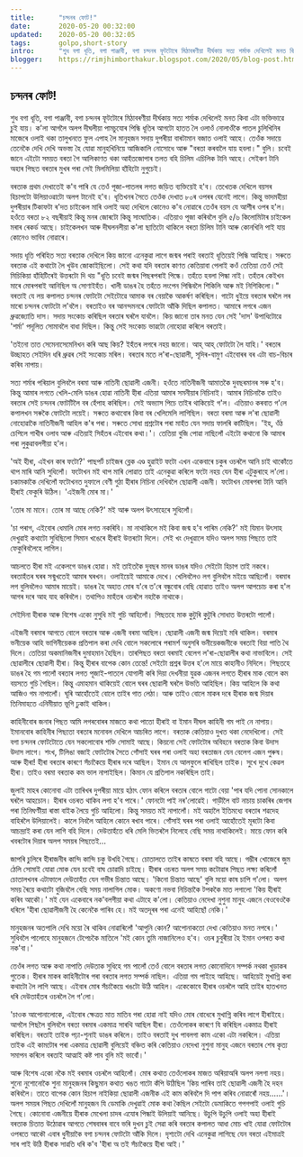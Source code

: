 ```yaml
---
title:		"চন্দনৰ ফোট!"
date:		2020-05-20 00:32:00
updated:	2020-05-20 00:32:05
tags: 	    golpo,short-story
intro:      "শুধ বগা ধূতি, বগা পাঞ্জাবী, বগা চন্দনৰ ফূটটোৰে মিঠাবৰণীয়া দীৰ্ঘকায় সত্য শৰ্মাক দেখিলেই মনত কিবা এটা ভক্তিভাৱে চুই যায়।"
blogger:	https://rimjhimborthakur.blogspot.com/2020/05/blog-post.html
---
```


## চন্দনৰ ফোট!

শুধ বগা ধূতি, বগা পাঞ্জাবী, বগা চন্দনৰ ফূটটোৰে মিঠাবৰণীয়া দীৰ্ঘকায় সত্য শৰ্মাক দেখিলেই মনত কিবা এটা ভক্তিভাৱে চুই যায়। ক'লা আগলৈ অলপ দীঘলীয়া পামচুযোৰ পিন্ধি ধূতিৰ আগটো হাতত লৈ ওলাওঁ নোলাওঁকৈ পাতল চুলিখিনিৰ মাজেৰে ওলাই থকা তালুখনতে ফুল এপাহ লৈ মানুহজন সদায় দুপৰীয়া বাৰটামান বজাত ওলাই আহে। তেওঁক সদায়ে তেনেকৈ দেখি দেখি অভস্ত্য হৈ যোৱা মানুহখিনিয়ে আজিকালি নোসোধে আৰু "বৰতা কৰবালৈ যায় হবলা।" বুলি। চবেই জানে এইটো সময়ত বৰতা গৈ আলিকাণত থকা আহঁতজোপাৰ তলত বহি চিলিম এচিলিক টানি আহে। সেইকণ টানি অহাৰ পিছত বৰতাৰ মুখৰ পৰা সেই মিলমিলিয়া হাঁহিটো নুগুচেই।

বৰতাক প্ৰথম দেখাতেই ক'ব পাৰি যে তেওঁ পূজা-পাতলৰ লগত জড়িত ব্যক্তিয়েই হ'ব। তেখেতক দেখিলে বয়সৰ হিচাপটো উলিয়াওৱাটো অলপ টানেই হ'ব। ধূতিখনৰ সৈতে তেওঁক দেখাত ৮০ৰ ওপৰৰ যেনেই লাগে। কিন্তু ভাদমহীয়া দুপৰীয়াৰ টিকাফটা ৰ'দত চাইকেল মাৰি ওলাই অহা দেখিলে কোনেও ক'ব নোৱাৰে তেওঁৰ বয়স যে আশীৰ ওপৰ হ'ল। হওঁতে বৰতা ৮২ বছৰীয়াই কিন্তু মনৰ জোৰটো কিন্তু সাংঘাতিক। এতিয়াও পূজা কৰিবলৈ বুলি ৫/৬ কিলোমিটাৰ চাইকেল মৰাৰ ৰেকৰ্ড আছে। চাইকেলখন আৰু দীঘলনলীয়া ক'লা ছাতিটো থাকিলে বৰতা চিলিম টানি আৰু কোনখিনি পাই যায় কোনেও ভাবিব নোৱাৰে।

সদায় ধূতি পৰিহিত সত্য বৰতাক দেখিলে কিয় জানো এনেকুৱা লাগে জন্মৰ পৰাই বৰতাই ধূতিয়েই পিন্ধি আহিছে। সৰুতে বৰতাক এই কথাটো লৈ খুউব জোকাইছিলো। সেই কথা যদি বৰতাৰ কাণত কেতিয়াবা পেলাই কওঁ তেতিয়া তেওঁ সেই মিচিকিয়া হাঁহিটিৰেই উত্তৰটো দি থয় "ধূতি চবেই জন্মৰ পিছৰপৰাই পিন্ধে। তহঁতে হবলা পিন্ধা নাই। তহঁতৰ কেইখন মাৰে মোৰপৰাই আনিছিল অ সোণাইহঁত। খালী ডাঙৰ হৈ তহঁতে লংপেন পিন্ধিবলৈ শিকিলি আৰু মই নিশিকিলো।" বৰতাই যে লয় কপালত চন্দনৰ ফোটটো সেইটোৱে আমাক বৰ বেয়াকৈ আকৰ্ষণ কৰিছিল। গাটো ধুইয়ে বৰতাৰ ঘৰলৈ লৰ মাৰো চন্দনৰ ফোটটো ল'বলৈ। বৰতাইও বৰ আনন্দমনৰে ফোটটো আঁকি দিছিল কপালত। আমাৰে লগৰে এজন ধ্ৰুৱজ্যোতি দাস। সদায় সংকোচ কৰিছিল বৰতাৰ ঘৰলৈ যাবলৈ। কিয় জানো তাৰ মনত যেন সেই 'দাস' উপাধিটোৱে 'শৰ্মা' পদূলিত সোমাবলৈ বাধা দিছিল। কিন্তু সেই সংকোচ ভাৱটো নোহোৱা কৰিলে বৰতাই। 

'তইনো তাত সেমেনাসেমেনিখন কৰি আছ কিয়? ইহঁতৰ লগৰে নহয় জানো। আহ্ আহ্ ফোটটো লৈ যাহি।' বৰতাৰ উচ্ছাহত সেইদিন ধৰি ধ্ৰুৱৰ সেই সংকোচ মৰিল। বৰতাৰ মতে ল'ৰা-ছোৱালী, সূদিৰ-বামুণ এইবোৰৰ বৰ এটা বাচ-বিচাৰ কৰিব নাপায়।

সত্য শৰ্মাৰ পৰিয়াল বুলিবলৈ বৰমা আৰু নাতিনী ছোৱালী এজনী। হওঁতে নাতিনীজনী আমাতকৈ দুবছৰমানৰ সৰু হ'ব। কিন্তু আমাৰ লগতে খেলি-মেলি ডাঙৰ হোৱা নাতিনী হীৰা এতিয়া আমাৰ সমনীয়াৰ নিচিনাই। আমাৰ নিচিনাকৈ তাইও বৰতাৰ সেই চন্দনৰ ফোটটিলৈ বৰ হেঁপাহ কৰিছিল। সেই অভ্যাস পিচে তাইৰ থাকিয়েই গ'ল। এতিয়াও কৰবাত গ'লে কপালখন সৰুকৈ ফোটটো লয়েই। সৰুতে কথাবোৰ কিবা বৰ খেলিমেলি লাগিছিল। বৰতা বৰমা আৰু ল'ৰা ছোৱালী নোহোৱাকৈ নাতিনীজনী আহিল ক'ৰ পৰা। সৰুতে সোধা প্ৰশ্নটোৰ পৰা মাহঁত যেন সদায় ফালৰি কাটিছিল। 'ইহ, ওঁঠ চেপিলে গাখীৰ ওলাব আৰু এতিয়াই সিহঁতৰ এইবোৰ কথা।'। তেতিয়া বুজি পোৱা নাছিলোঁ এইটো কথানো কি আমাৰ পৰা লুকুৱাবলগীয়া হ'ল।

'অই হীৰা, এইখন কাৰ ফটো?' পাছপৰ্ট চাইজৰ ব্লেক এণ্ড হুৱাইট ফটো এখন একেবাৰে চকুৰ ওচৰলৈ আনি চাই থাকোঁতে থাপ মাৰি আনি সুধিলোঁ। ফটোখন মই থাপ মাৰি লোৱাত তাই এনেকুৱা কৰিলে ফটো নহয় যেন হীৰা এটুকুৰাহে ল'লো। চকামকাকৈ দেখিলোঁ ফটোখনত দুফালে বেণী গুঠা হীৰাৰ নিচিনা দেখিবলৈ ছোৱালী এজনী। ফটোখন মোৰপৰা টানি আনি হীৰাই ফেকুৰি উঠিল। 'এইজনী মোৰ মা।'

'তোৰ মা মানে। তোৰ মা আছে নেকি?' মই আৰু অলপ উৎসাহেৰে সুধিলোঁ।

'চা পৰাগ, এইবোৰ ধেমালি মোৰ লগত নকৰিবি। মা নাথাকিলে মই কিবা জন্ম হ'ব পাৰিম নেকি?' মই যিমান উৎসাহ দেখুৱাই কথাটো সুধিছিলো সিমান খঙেৰে হীৰাই উত্তৰটো দিলে। সেই খং দেখুৱালে যদিও অলপ সময় পিছতে তাই ফেকুৰিবলৈহে লাগিল।

আচলতে হীৰা মই একেলগে ডাঙৰ হোৱা। মই তাইতকৈ দুবছৰ মানৰ ডাঙৰ যদিও সেইটো হিচাপ তাই নকৰে। বৰতাহঁতৰ ঘৰৰ সন্মুখতেই আমাৰ ঘৰখন। ওলাইয়েই আমাকে দেখে। খেলিবলৈও লগ বুলিবলৈ মইয়ে আছিলোঁ। বৰমাৰ লগ বুলিবলৈও আমাৰ মায়েই। ডাঙৰ হৈ অহাত মোৰ য'ৰে ত'ৰে বন্ধুবোৰ বেছি হোৱাত তাইও অলপ আপচোচ কৰা হ'ল আগৰ দৰে আহ যাহ কৰিবলৈ। তথাপিও মাহঁতৰ ওচৰলৈ নহাকৈ নাথাকে।  

সেইদিনা হীৰাক আৰু বিশেষ একো নুসুধি মই গুচি আহিলোঁ। পিছতহে মাক কুটুৰি কুটুৰি সোধাত উত্তৰটো পালোঁ।

এইজনী বৰমাৰ আগতে বোলে বৰতাৰ আৰু এজনী বৰমা আছিল। ছোৱালী এজনী জন্ম দিয়েই মৰি থাকিল। বৰমাৰ ভনীয়েক আহি ভাগিনীয়েকক প্ৰতিপাল কৰা দেখি বোলে সকলোৰে পৰামৰ্শ অনুসৰি ভনীয়েকজনীকে বৰতাই বিয়া পাতি থৈ দিলে। তেতিয়া অকমানিজনীৰ দুমাহমান হৈছিল। তাৰপিছত বৰতা বৰমাই বেলেগ ল'ৰা-ছোৱালীৰ কথা নাভাবিলে। সেই ছোৱালীৰে ছোৱালী হীৰা। কিন্তু হীৰাৰ বাপেক কোন তেন্তে! সেইটো প্ৰশ্নৰ উত্তৰ হ'লে মায়ে কাহানীও নিদিলে। পিছতহে ডাঙৰ হৈ গম পালোঁ বৰতাৰ লগত পূজাই-পাতলে যোগালী কৰি দিয়া দেখনীয়া যুৱক এজনৰ লগতে হীৰাৰ মাক বোলে কম বয়সতে গুচি গৈছিল। কিন্তু এমাহমান থাকিয়েই বোলে ঘৰৰ ছোৱালী ঘৰলৈ উভতি আহিছিল। কিয় আহিলে কি কথা আজিও গম নাপালোঁ। ঘূৰি আহোঁতেই বোলে তাইৰ গাত লেঠা। আৰু তাইও বোলে মাকৰ দৰে হীৰাক জন্ম দিয়াৰ তিনিমাহতে এনিমীয়াত ভূগি ঢুকাই থাকিল।

কাহিনীবোৰ জনাৰ পিছত আমি লগৰবোৰৰ মাজতে কথা পাতো হীৰাই বা ইমান দীঘল কাহিনী গম পাই নে নাপায়। ইমানবোৰ কাহিনীৰ পিছতো বৰতাৰ মনোবল দেখিলে আচৰিত লাগে। বৰতাক কেতিয়াও দুখত থকা নেদেখিলো। সেই বগা চন্দনৰ ফোটটোতে যেন সকলোবোৰ শক্তি সোমাই আছে। কিয়নো সেই ফোটটোৰ অবিহনে বৰতাক কিবা উদাস উদাস লাগে। শংখ, টিলিঙা বজাই ফোটটোৰ সৈতে গোঁসাই ঘৰৰ পৰা ওলাই অহা বৰতাজন যেন বেলেগ এজন পুৰুষ। আৰু হীৰা! হীৰা বৰতাৰ কাৰণে সঁচাকৈয়ে হীৰাৰ দৰে আছিল। ইমান যে আলফুলে ৰাখিছিল তাইক। সুখে দুখে কেৱল হীৰা। তাইও বৰমা বৰতাক কম ভাল নাপাইছিল। কিমান যে প্ৰতিপাল নকৰিছিল তাই।

জুলাই মাহৰ কোনোবা এটা তাৰিখৰ দুপৰীয়া মায়ে হঠাৎ ফোন কৰিলে বৰতাৰ বোলে গাটো বেয়া 'পাৰ যদি পোনা সোনকালে ঘৰলৈ আহচোন। হীৰাৰ ওচৰত থাকিব লগা হ'ব পাৰে।' ফোনটো পাই নৰ'লোৱেই।  গাড়ীলৈ বাট নাচায় চাকৰিৰ জেগাৰ পৰা তিনিঘণ্টীয়া ৰাস্তা বাইক লৈয়ে গুচি আহিলো। কিন্তু সময়ত মই নাপালোঁ। মই অহালৈ ইতিমধ্যে বৰতাৰ শৱদেহ বাহিৰলৈ উলিয়ালেই। কালে নিবলৈ আহিলে কোনে ৰখাব পাৰে। গোঁসাই ঘৰৰ পৰা ওলাই আহোঁতেই মূৰটো কিবা আচন্দ্ৰাই কৰা যেন লাগি বহি দিলে। দেউতাহঁতে ধৰি মেলি ভিতৰলৈ নিলেহে বেছি সময় নাথাকিলেই। মায়ে ফোন কৰি খবৰটোৰ দিয়াৰ অলপ সময়ৰ পিছতেই...

জাপৰি চুলিৰে হীৰাজনীৰ কান্দি কান্দি চকু উখহি গৈছে। চোতালতে তাইৰ কাষতে বৰমা বহি আছে। গম্ভীৰ খোজেৰে জুম ঠেলি সোমাই যোৱা মোক যেন চবেই বাঘ চোৱাদি চাইছে। হীৰাৰ ওচৰত অলপ সময় কটোৱাৰ পিছত লক্ষ্য কৰিলোঁ চোতালখনৰ এটাফালে দেউতাহঁত যেন গভীৰ চিন্তাত আছে। 'কিনো চিন্তাত আছে' বুলি ময়ো কাষ চাপি গ'লো। অলপ সময় ৰৈয়ে কথাটো বুজিবলৈ বেছি সময় নালাগিল মোক। অকণো নভবা নিচিন্তাকৈ টপককৈ মাত লগালো 'কিয় হীৰাই কৰিব আকৌ।' মই যেন একেবাৰে নক'বলগীয়া কথা এটাহে ক'লো। কেতিয়াও নেদেখা নুশুনা মানুহ এজনে বেওবেওকৈ ধৰিলে 'হীৰা ছোৱালীজনী হৈ কেনেকৈ পাৰিব হে। মই অতদূৰৰ পৰা এনেই আহিছোঁ নেকি।' 

মানুহজনৰ অতপালি দেখি ময়ো ৰৈ থাকিব নোৱাৰিলোঁ 'আপুনি কোন? আপোনাকতো দেখা কেতিয়াও মনত নপৰে।' সুধিবলৈ পালোহে মানুহজনে টেপেচকৈ মাতিলে 'মই কোন তুমি নাজানিলেও হ'ব। ওচৰ চুবুৰীয়া হৈ ইমান ওপৰত কথা নক'বা।' 

তেওঁৰ লগত আৰু কথা নাপাতি দেউতাক সুধিহে গম পালোঁ তেওঁ বোলে বৰতাৰ লগত কোনোদিনে সম্পৰ্ক নথকা খুড়াকৰ পুতেক। হীৰাৰ মাকৰ কাহিনীটোৰ পৰা বৰতাৰ লগত সম্পৰ্ক নাছিল। এতিয়া গম পাইহে আহিছে। আহিয়েই মুখাগ্নি কৰা কথাটো লৈ লাগি আছে। এইবাৰ মোৰ সঁচাকৈয়ে খঙটো উঠি আহিল। একেকোবে হীৰাৰ ওচৰলৈ আহি তাইৰ হাতখনত ধৰি দেউতাহঁতৰ ওচৰলৈ লৈ গ'লো। 

'চাওক আপোনালোকে, এইবোৰ ক্ষেত্ৰত মাত মাতিব পৰা হোৱা নাই যদিও মোৰ বোধেৰে মুখাগ্নি কৰিব লাগে হীৰাইহে। আগলৈ পিছলৈ বুলিবলৈ বৰতা বৰমাৰ একমাত্ৰ সাৰথি আছিল হীৰা। তেওঁলোকৰ কাৰণে যি কৰিছিল একমাত্ৰ হীৰাই কৰিছিল। বৰতাই তাইক পঢ়া-শুনাই ডাঙৰ কৰিলে। তাইও বৰতাই দুখ পাবলগা কাম একো এটা নকৰিলে। এতিয়া তাইক এই কামটোৰ পৰা একমাত্ৰ ছোৱালী বুলিয়েই বঞ্চিত কৰি কেতিয়াও নেদেখা নুশুনা মানুহ এজনে বৰতাৰ শেষ কৃত্য সমাপন কৰিলে বৰতাই আত্মাই কষ্ট পাব বুলি মই ভাবোঁ।'

আৰু বিশেষ একো নকৈ মই বৰমাৰ ওচৰলৈ আহিলোঁ। মোৰ কথাত তেওঁলোকৰ মাজত অৰিয়াঅৰি অলপ নলগা নহয়। শুনো নুশোনোকৈ শুনা মানুহজনৰ কিছুমান কথাত খঙত গাটো কঁপি উঠিছিল 'কিয় পাৰিব তাই ছোৱালী এজনী হৈ দহন কৰিবলৈ। তাতে বাপেক কোন হিচাপ নাইকিয়া ছোৱালী এজনীক এই কাম কৰিবলৈ দি পাপ কৰিব নোৱাৰোঁ নহয়......'। অলপ সময়ৰ পিছত দেখিলোঁ মানুহজন যি ডেমাকি দেখুৱাই মোক কথা কৈছিল সেইটো ডেমাকিতে গপগপাই ওলাই গুচি গৈছে। কোনোবা এজনীয়ে হীৰাক মেখেলা চাদৰ এযোৰ পিন্ধাই উলিয়াই আনিছে। উচুপি উচুপি ওলাই অহা হীৰাই বৰতাক চিতাত উঠোৱাৰ আগতে শেষবাৰৰ বাবে ভৰি দুখন চুই সেৱা কৰি বৰতাৰ কপালত আধা মোচ খাই যোৱা ফোটটোৰ ওপৰতে আকৌ এবাৰ ধুনীয়াকৈ বগা চন্দনৰ ফোটটো আঁকি দিলে। দৃশ্যটো দেখি এনেকুৱা লাগিছে যেন বৰতা এইমাত্ৰই সাৰ পাই উঠি হীৰাক সাৱতি ধৰি ক'ব 'হীৰা অ তই সঁচাকৈয়ে হীৰা আই।'